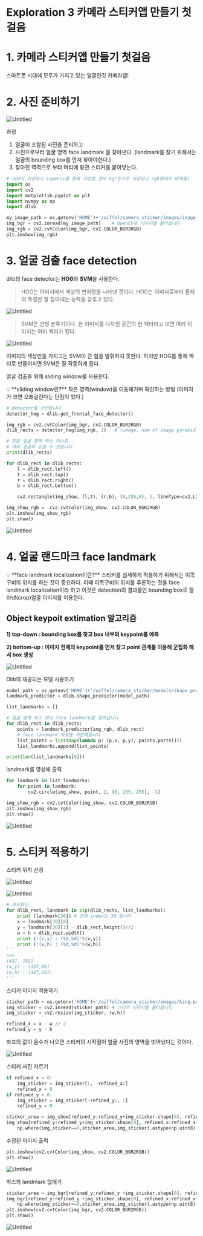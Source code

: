 # Exploration 3 카메라 스티커앱 만들기 첫걸음

# 1. 카메라 스티커앱 만들기 첫걸음

스마트폰 시대에 모두가 가지고 있는 얼굴인깃 카메라앱!

# 2. 사진 준비하기

![Untitled](images/3-.png)

과정 

1. 얼굴이 포함된 사진을 준비하고
2. 사진으로부터 얼굴 영역 face landmark 를 찾아낸다. (landmark를 찾기 위해서는 얼굴의 bounding box를 먼저 찾아야한다.)
3. 찾아진 역역으로 부터 머리에 왕관 스티커를 붙여넣는다.

```python
# 이미지 저장하기 (opencv를 통해 저장할 경우 bgr순으로 저장되니 rgb형태로 바꿔줌)
import os
import cv2
import matplotlib.pyplot as plt
import numpy as np
import dlib

my_image_path = os.getenv('HOME')+'/aiffel/camera_sticker/images/image.png'
img_bgr = cv2.imread(my_image_path)    # OpenCV로 이미지를 불러옵니다
img_rgb = cv2.cvtColor(img_bgr, cv2.COLOR_BGR2RGB)
plt.imshow(img_rgb)
```

# 3. 얼굴 검출 face detection

dlib의 face detector는 **HOG**와 **SVM**을 사용한다.

> HOG는 이미지에서 색상의 변화량을 나타낸 것이다. HOG는 이미지로부터 물체의 특징만 잘 잡아내는 능력을 갖추고 있다.
> 

![Untitled](images/3-%201.png)

> SVM은 선형 분류기이다. 한 이미지를 다차원 공간의 한 벡터라고 보면 여러 이미지는 여러 벡터가 된다.
> 

![Untitled](images/3-%202.png)

이미지의 색상만을 가지고는 SVM이 큰 힘을 발휘하지 못한다. 하지만 HOG를 통해 벡터로 만들어지면 SVM은 잘 작동하게 된다.

얼굴 검출을 위해 sliding window를 사용한다.

<aside>
💡 **sliding window란?**
작은 영역(window)을 이동해가며 확인하는 방법 (이미지가 크면 오래걸린다는 단점이 있다.)

</aside>

```python
# detector를 선언합니다
detector_hog = dlib.get_frontal_face_detector()

img_rgb = cv2.cvtColor(img_bgr, cv2.COLOR_BGR2RGB)
dlib_rects = detector_hog(img_rgb, 1)   # (image, num of image pyramid)
```

```python
# 찾은 얼굴 영역 박스 리스트
# 여러 얼굴이 있을 수 있습니다
print(dlib_rects)   

for dlib_rect in dlib_rects:
    l = dlib_rect.left()
    t = dlib_rect.top()
    r = dlib_rect.right()
    b = dlib_rect.bottom()

    cv2.rectangle(img_show, (l,t), (r,b), (0,255,0), 2, lineType=cv2.LINE_AA)

img_show_rgb =  cv2.cvtColor(img_show, cv2.COLOR_BGR2RGB)
plt.imshow(img_show_rgb)
plt.show()
```

![Untitled](images/3-%203.png)

# 4. 얼굴 랜드마크 face landmark

<aside>
💡 **face landmark localization이란?**
스티커를 섬세하게 적용하기 위해서는 이목구비의 위치를 하는 것이 중요하다. 이때 이목구비의 위치를 추론하는 것을 face landmark localization이라 하고 이것은 detection의 결과물인 bounding box로 잘라낸(crop)얼굴 이미지를 이용한다.

</aside>

## Object keypoit extimation 알고리즘

**1) top-down : bounding box를 찾고 box 내부의 keypoint를 예측**

**2) bottom-up : 이미지 전체의 keypoint를 먼저 찾고 point 관계를 이용해 군집화 해서 box 생성**

![Untitled](images/3-%204.png)

Dlib의 제공되는 모델 사용하기

```python
model_path = os.getenv('HOME')+'/aiffel/camera_sticker/models/shape_predictor_68_face_landmarks.dat'
landmark_predictor = dlib.shape_predictor(model_path)

list_landmarks = []

# 얼굴 영역 박스 마다 face landmark를 찾아냅니다
for dlib_rect in dlib_rects:
    points = landmark_predictor(img_rgb, dlib_rect)
    # face landmark 좌표를 저장해둡니다
    list_points = list(map(lambda p: (p.x, p.y), points.parts()))
    list_landmarks.append(list_points)

print(len(list_landmarks[0]))
```

landmark를 영상에 출력

```python
for landmark in list_landmarks:
    for point in landmark:
        cv2.circle(img_show, point, 2, (0, 255, 255), -1)

img_show_rgb = cv2.cvtColor(img_show, cv2.COLOR_BGR2RGB)
plt.imshow(img_show_rgb)
plt.show()
```

![Untitled](images/3-%205.png)

# 5. 스티커 적용하기

스티커 위치 선정

![Untitled](images/3-%206.png)

![Untitled](images/3-%207.png)

```python
# 좌표확인 
for dlib_rect, landmark in zip(dlib_rects, list_landmarks):
    print (landmark[30]) # 코의 index는 30 입니다
    x = landmark[30][0]
    y = landmark[30][1] - dlib_rect.height()//2
    w = h = dlib_rect.width()
    print ('(x,y) : (%d,%d)'%(x,y))
    print ('(w,h) : (%d,%d)'%(w,h))
'''
>>>
(437, 182)
(x,y) : (437,89)
(w,h) : (187,187)
'''
```

스티커 이미지 적용하기

```python
sticker_path = os.getenv('HOME')+'/aiffel/camera_sticker/images/king.png'
img_sticker = cv2.imread(sticker_path) # 스티커 이미지를 불러옵니다
img_sticker = cv2.resize(img_sticker, (w,h))

refined_x = x - w // 2
refined_y = y - h
```

좌표의 값이 음수가 나오면 스티커의 시작점이 얼굴 사진의 영역을 벗어났다는 것이다.

![Untitled](images/3-%208.png)

스티커 사진 자르기 

```python
if refined_x < 0: 
    img_sticker = img_sticker[:, -refined_x:]
    refined_x = 0
if refined_y < 0:
    img_sticker = img_sticker[-refined_y:, :]
    refined_y = 0

sticker_area = img_show[refined_y:refined_y+img_sticker.shape[0], refined_x:refined_x+img_sticker.shape[1]]
img_show[refined_y:refined_y+img_sticker.shape[0], refined_x:refined_x+img_sticker.shape[1]] = \
    np.where(img_sticker==0,sticker_area,img_sticker).astype(np.uint8)
```

수정된 이미지 출력

```python
plt.imshow(cv2.cvtColor(img_show, cv2.COLOR_BGR2RGB))
plt.show()
```

![Untitled](images/3-%209.png)

박스와 landmark 없애기

```python
sticker_area = img_bgr[refined_y:refined_y +img_sticker.shape[0], refined_x:refined_x+img_sticker.shape[1]]
img_bgr[refined_y:refined_y +img_sticker.shape[0], refined_x:refined_x+img_sticker.shape[1]] = \
    np.where(img_sticker==0,sticker_area,img_sticker).astype(np.uint8)
plt.imshow(cv2.cvtColor(img_bgr, cv2.COLOR_BGR2RGB))
plt.show()
```

![Untitled](images/3-%2010.png)